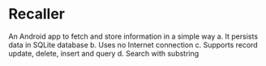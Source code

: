 # Recaller
 An Android app to fetch and store information in a simple way
 a. It persists data in SQLite database
 b. Uses no Internet connection
 c. Supports record update, delete, insert and query
 d. Search with substring
